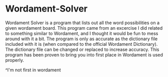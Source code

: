 # Wordament-Solver
Wordament Solver is a program that lists out all the word possibilities on a given wordament board. This program came from an
excercise I did related to something similar to Wordament, and I thought it would be fun to mess around with it a bit.
The program is only as accurate as the dictionary file included with it is (when compared to the official Wordament Dictionary).
The dictionary file can be changed or replaced to increase accuracy. This program has been proven to bring you into first place in Wordament is used properly.

^I'm not first in wordament
